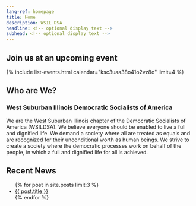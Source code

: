 ```yaml
---
lang-ref: homepage
title: Home
description: WSIL DSA
headline: <!-- optional display text -->
subhead: <!-- optional display text -->
---
```


## Join us at an upcoming event
{% include list-events.html calendar="ksc3uaa38o41o2vz8o" limit=4 %}

## Who are We?
### West Suburban Illinois Democratic Socialists of America
We are the West Suburban Illinois chapter of the Democratic Socialists of America (WSILDSA). We believe everyone should be enabled to live a full and dignified life. We demand a society where all are treated as equals and are recognized for their unconditional worth as human beings. We strive to create a society where the democratic processes work on behalf of the people, in which a full and dignified life for all is achieved.

## Recent News
<ul>
  {% for post in site.posts limit:3 %}
    <li>
      <a href="{{ post.url }}">{{ post.title }}</a>
    </li>
  {% endfor %}
</ul>
